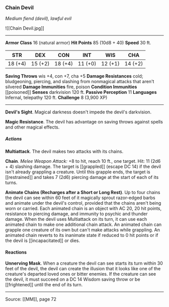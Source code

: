### Chain Devil
_Medium fiend (devil), lawful evil_

![[Chain Devil.jpg]]




---

**Armor Class** 16 (natural armor)
**Hit Points** 85 (10d8 + 40)
**Speed** 30 ft.

| STR     | DEX     | CON     | INT     | WIS     | CHA     |
|---------|---------|---------|---------|---------|---------|
| 18 (+4) | 15 (+2) | 18 (+4) | 11 (+0) | 12 (+1) | 14 (+2) |

**Saving Throws** wis +4, con +7, cha +5
**Damage Resistances** cold; bludgeoning, piercing, and slashing from nonmagical attacks that aren't silvered
**Damage Immunities** fire, poison
**Condition Immunities** [[poisoned]]
**Senses** darkvision 120 ft.
**Passive Perception** 11
**Languages** Infernal, telepathy 120 ft.
**Challenge** 8 (3,900 XP)

---

**Devil's Sight**. Magical darkness doesn't impede the devil's darkvision.

**Magic Resistance**. The devil has advantage on saving throws against spells and other magical effects.

##### Actions
**Multiattack**. The devil makes two attacks with its chains.

**Chain**. _Melee Weapon Attack:_ +8 to hit, reach 10 ft., one target. Hit: 11 (2d6 + 4) slashing damage. The target is [[grappled]] (escape DC 14) if the devil isn't already grappling a creature. Until this grapple ends, the target is [[restrained]] and takes 7 (2d6) piercing damage at the start of each of its turns.

**Animate Chains (Recharges after a Short or Long Rest)**. Up to four chains the devil can see within 60 feet of it magically sprout razor-edged barbs and animate under the devil's control, provided that the chains aren't being worn or carried. Each animated chain is an object with AC 20, 20 hit points, resistance to piercing damage, and immunity to psychic and thunder damage. When the devil uses Multiattack on its turn, it can use each animated chain to make one additional chain attack. An animated chain can grapple one creature of its own but can't make attacks while grappling. An animated chain reverts to its inanimate state if reduced to 0 hit points or if the devil is [[incapacitated]] or dies.

#### Reactions
**Unnerving Mask**. When a creature the devil can see starts its turn within 30 feet of the devil, the devil can create the illusion that it looks like one of the creature's departed loved ones or bitter enemies. If the creature can see the devil, it must succeed on a DC 14 Wisdom saving throw or be [[frightened]] until the end of its turn.


---

Source: [[MM]], page 72